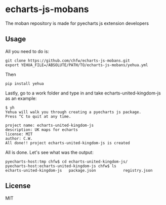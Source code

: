 # echarts-js-mobans

The moban repository is made for pyecharts js extension developers

## Usage

All you need to do is:

```
git clone https://github.com/chfw/echarts-js-mobans.git
export YEHUA_FILE=/ABSOLUTE/PATH/TO/echarts-js-mobans/yehua.yml
```

Then

```
pip install yehua
```

Lastly, go to a work folder and type in and take echarts-united-kingdom-js as an example:

```
$ yh
Yehua will walk you through creating a pyecharts js package.
Press ^C to quit at any time.

project name: echarts-united-kingdom-js
description: UK maps for echarts
license: MIT
author: C.W.
All done!! project echarts-united-kingdom-js is created
```

All is done. Let's see what was the output:

```
pyecharts-host:tmp chfw$ cd echarts-united-kingdom-js/
pyecharts-host:echarts-united-kingdom-js chfw$ ls
echarts-united-kingdom-js	package.json			registry.json
```

## License

MIT
